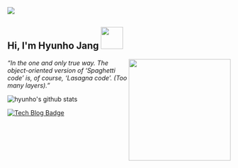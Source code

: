 <a href="https://hits.seeyoufarm.com"><img src="https://hits.seeyoufarm.com/api/count/incr/badge.svg?url=https%3A%2F%2Fgithub.com%2Fhyunolike%2Fhyunolike&count_bg=%2300C13A&title_bg=%23252525&icon=github.svg&icon_color=%23E7E7E7&title=hits&edge_flat=true"/></a>
<h2> Hi, I'm Hyunho Jang  <img src="https://res.cloudinary.com/dgggcrkxq/image/upload/v1615531502/noticon/geqiddevnvqmjwyggmp7.gif" width="50"> </h2>
<div>
<img align='right' src="https://res.cloudinary.com/dgggcrkxq/image/upload/v1573185009/noticon/yuen59reofeivvdhooi3.gif" width="230">

<p><em>“In the one and only true way. The object-oriented version of ‘Spaghetti code’ is, of course, ‘Lasagna code’. (Too many layers).”</em></p>
</div>


![hyunho's github stats](https://github-readme-stats.vercel.app/api?username=hyunolike&show_icons=true&theme=dark)

[![Tech Blog Badge](http://img.shields.io/badge/-Tech%20blog-black?style=flat-square&logo=gitlab&link=https://taetaetae.github.io/)](https://hyunolike.gitlab.io/)
<!-- [![](https://img.shields.io/badge/Daily_Study-0A66C2?style=flat-square&logo=spring&logoColor=green)](https://github.com/hyunolike/practice-in-java) -->


